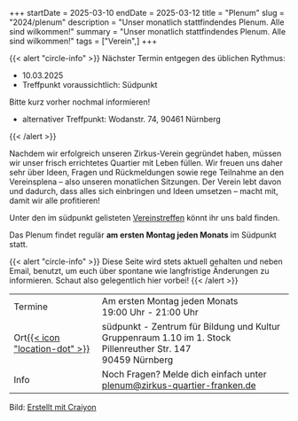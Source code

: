 +++
startDate = 2025-03-10
endDate = 2025-03-12
title = "Plenum"
slug =  "2024/plenum"
description = "Unser monatlich stattfindendes Plenum. Alle sind wilkommen!"
summary = "Unser monatlich stattfindendes Plenum. Alle sind wilkommen!"
tags = ["Verein",]
+++

{{< alert "circle-info" >}}
Nächster Termin entgegen des üblichen Rythmus:

- 10.03.2025
- Treffpunkt voraussichtlich: Südpunkt

Bitte kurz vorher nochmal informieren!

- alternativer Treffpunkt: Wodanstr. 74, 90461 Nürnberg



{{< /alert >}}


Nachdem wir erfolgreich unseren Zirkus-Verein gegründet haben, müssen wir unser frisch errichtetes Quartier mit Leben füllen. Wir freuen uns daher sehr über Ideen, Fragen und Rückmeldungen sowie rege Teilnahme an den Vereinsplena – also unseren monatlichen Sitzungen. Der Verein lebt davon und dadurch, dass alles sich einbringen und Ideen umsetzen – macht mit, damit wir alle profitieren!

Unter den im südpunkt gelisteten [Vereinstreffen](https://www.nuernberg.de/internet/suedpunkt/treffs.html) könnt ihr uns bald finden.

Das Plenum findet regulär **am ersten Montag jeden Monats** im Südpunkt statt.

{{< alert "circle-info" >}}
Diese Seite wird stets aktuell gehalten und neben Email, benutzt, um euch über spontane wie langfristige Änderungen zu informieren. Schaut also gelegentlich hier vorbei!
{{< /alert >}}

|||
|---|---|
|Termine| Am ersten Montag jeden Monats<br>19:00 Uhr - 21:00 Uhr<br>|
|Ort[{{< icon "location-dot" >}}](https://maps.app.goo.gl/86Errct7bmuipZER9)|südpunkt - Zentrum für Bildung und Kultur<br>Gruppenraum 1.10 im 1. Stock<br>Pillenreuther Str. 147<br>90459 Nürnberg|
|Info| Noch Fragen? Melde dich einfach unter plenum@zirkus-quartier-franken.de|


Bild: [Erstellt mit Craiyon](https://www.craiyon.com/)

